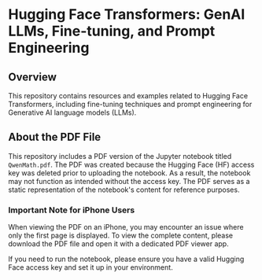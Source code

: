# Hugging Face Transformers: GenAI LLMs, Fine-tuning, and Prompt Engineering

## Overview

This repository contains resources and examples related to Hugging Face Transformers, including fine-tuning techniques and prompt engineering for Generative AI language models (LLMs).

## About the PDF File

This repository includes a PDF version of the Jupyter notebook titled `QwenMath.pdf`. The PDF was created because the Hugging Face (HF) access key was deleted prior to uploading the notebook. As a result, the notebook may not function as intended without the access key. The PDF serves as a static representation of the notebook's content for reference purposes.

### Important Note for iPhone Users

When viewing the PDF on an iPhone, you may encounter an issue where only the first page is displayed. To view the complete content, please download the PDF file and open it with a dedicated PDF viewer app.

If you need to run the notebook, please ensure you have a valid Hugging Face access key and set it up in your environment.
